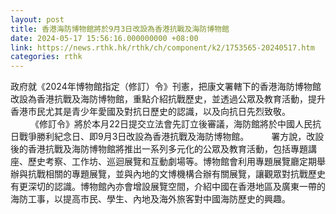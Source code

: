 ```yaml
---
layout: post
title: 香港海防博物館將於9月3日改設為香港抗戰及海防博物館
date: 2024-05-17 15:56:16.000000000 +08:00
link: https://news.rthk.hk/rthk/ch/component/k2/1753565-20240517.htm
categories: rthk
---
```


政府就​《2024年博物館指定（修訂）令》刊憲，把康文署轄下的香港海防博物館改設為香港抗戰及海防博物館，重點介紹抗戰歷史，並透過公眾及教育活動，提升香港市民尤其是青少年愛國及對抗日歷史的認識，以及向抗日先烈致敬。
　　 
《修訂令》將於本月22日提交立法會先訂立後審議，海防館將於中國人民抗日戰爭勝利紀念日、即9月3日改設為香港抗戰及海防博物館。
　　 
署方說，改設後的香港抗戰及海防博物館將推出一系列多元化的公眾及教育活動，包括專題講座、歷史考察、工作坊、巡迴展覽和互動劇場等。博物館會利用專題展覽廳定期舉辦與抗戰相關的專題展覽，並與內地的文博機構合辦有關展覽，讓觀眾對抗戰歷史有更深切的認識。博物館內亦會增設展覽空間，介紹中國在香港地區及廣東一帶的海防工事，以提高市民、學生、內地及海外旅客對中國海防歷史的興趣。
